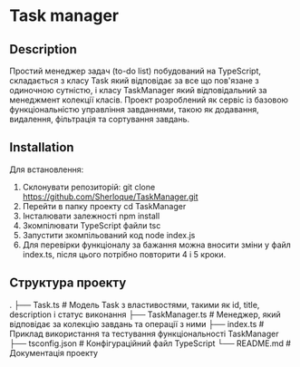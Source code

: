# Task manager

## Description

Простий менеджер задач (to-do list) побудований на TypeScript, складається з класу Task який відповідає за все що пов'язане з одиночною сутністю, і класу TaskManager який відповідальний за менеджмент колекції класів. Проект розроблений як сервіс із базовою функціональністю управління завданнями, такою як додавання, видалення, фільтрація та сортування завдань.

## Installation

Для встановлення:

1. Склонувати репозиторій:
   git clone https://github.com/Sherloque/TaskManager.git
2. Перейти в папку проекту
   cd TaskManager
3. Інсталювати залежності
   npm install
4. Зкомпілювати TypeScript файли
   tsc
5. Запустити зкомпільований код
   node index.js
6. Для перевірки функціоналу за бажання можна вносити зміни у файл index.ts, після цього потрібно повторити 4 і 5 кроки.

## Структура проекту

.
├── Task.ts                # Модель Task з властивостями, такими як id, title, description і статус виконання
├── TaskManager.ts         # Менеджер, який відповідає за колекцію завдань та операції з ними
├── index.ts               # Приклад використання та тестування функціональності TaskManager
├── tsconfig.json          # Конфігураційний файл TypeScript
└── README.md              # Документація проекту
